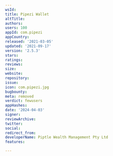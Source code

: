 ```yaml
---
wsId: 
title: Pipezi Wallet
altTitle: 
authors: 
users: 100
appId: com.pipezi
appCountry: 
released: '2021-03-05'
updated: '2021-09-17'
version: '2.5.3'
stars: 
ratings: 
reviews: 
size: 
website: 
repository: 
issue: 
icon: com.pipezi.jpg
bugbounty: 
meta: removed
verdict: fewusers
appHashes: 
date: '2024-04-03'
signer: 
reviewArchive: 
twitter: 
social: 
redirect_from: 
developerName: Piptle Wealth Management Pty Ltd
features: 

---
```


